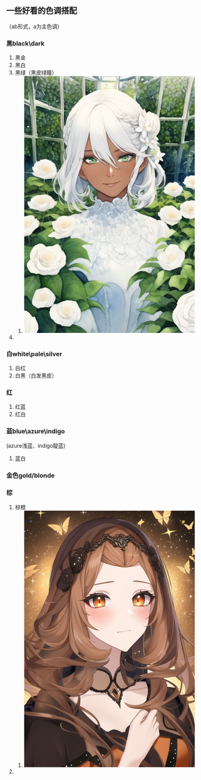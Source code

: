 ## 一些好看的色调搭配
（ab形式，a为主色调）

### 黑black\dark

1. 黑金
2. 黑白
3. 黑绿（黑皮绿瞳）
   1. ![黑皮绿瞳](../pic_stoarge/NovelAi%20pic/%7Bdark-skinned%20female%7D,%20sketch,limited%20palette,%7B%7Bwatercolor%7D%7D,beautiful%20eyes,%20gre%20s-2793054743.png)
4. 

### 白white\pale\silver

1. 白红
2. 白黑（白发黑皮）

### 红

1. 红蓝
2. 红白


### 蓝blue\azure\indigo

(azure浅蓝、indigo靛蓝)

1. 蓝白

### 金色gold/blonde


### 棕

1. 棕橙
   1. ![image](../pic_stoarge/NovelAi%20pic/glitter,%20Ophelia,%20suicide,%20rococco,%20red,%20orange,%20moths%20s-3629786687.png)
2. 